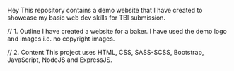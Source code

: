 Hey 
This repository contains a demo website that I have created to showcase my basic web dev skills for TBI submission.

// 1. Outline
I have created a website for a baker. I have used the demo logo and images i.e. no copyright images.

// 2. Content
This project uses HTML, CSS, SASS-SCSS, Bootstrap, JavaScript, NodeJS and ExpressJS.

